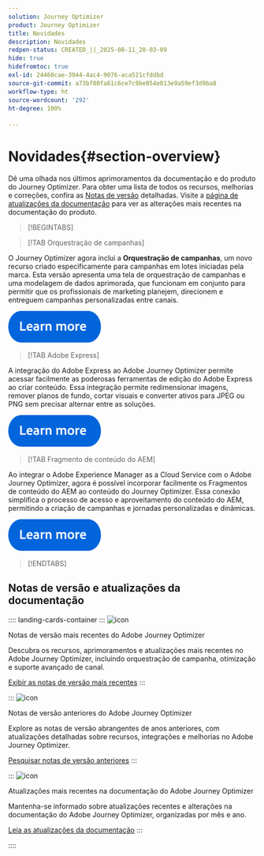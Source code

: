 ```yaml
---
solution: Journey Optimizer
product: Journey Optimizer
title: Novidades
description: Novidades
redpen-status: CREATED_||_2025-08-11_20-03-09
hide: true
hidefromtoc: true
exl-id: 24460cae-3944-4ac4-9076-aca521cfddbd
source-git-commit: a73bf80fa61c6ce7c9be054e013e9a59ef3d9ba8
workflow-type: ht
source-wordcount: '292'
ht-degree: 100%

---
```


# Novidades{#section-overview}

Dê uma olhada nos últimos aprimoramentos da documentação e do produto do Journey Optimizer. Para obter uma lista de todos os recursos, melhorias e correções, confira as [Notas de versão](../using/rn/release-notes.md) detalhadas. Visite a [página de atualizações da documentação](../using/rn/documentation-updates.md) para ver as alterações mais recentes na documentação do produto.

>[!BEGINTABS]

>[!TAB Orquestração de campanhas]       

O Journey Optimizer agora inclui a **Orquestração de campanhas**, um novo recurso criado especificamente para campanhas em lotes iniciadas pela marca. Esta versão apresenta uma tela de orquestração de campanhas e uma modelagem de dados aprimorada, que funcionam em conjunto para permitir que os profissionais de marketing planejem, direcionem e entreguem campanhas personalizadas entre canais.

[![saiba mais](../using/assets/do-not-localize/learn-more-button.svg)](../using/orchestrated/gs-orchestrated-campaigns.md)

>[!TAB Adobe Express]

A integração do Adobe Express ao Adobe Journey Optimizer permite acessar facilmente as poderosas ferramentas de edição do Adobe Express ao criar conteúdo. Essa integração permite redimensionar imagens, remover planos de fundo, cortar visuais e converter ativos para JPEG ou PNG sem precisar alternar entre as soluções.

[![saiba mais](../using/assets/do-not-localize/learn-more-button.svg)](../using/integrations/express.md)

<!--
>[!TAB AI Assistant]

Immerse yourself in a hands-on experience with our [AI Assistant](../help/using/content-management/gs-generative.md) live feature preview, designed to let you explore its features firsthand and fully understand its capabilities.

[![learn more](../using/assets/do-not-localize/try-it-button.svg)](https://experienceleague.adobe.com/en/apps/journey-optimizer/ai-assistant-content-accelerator){target="_blank"}-->

>[!TAB Fragmento de conteúdo do AEM]

Ao integrar o Adobe Experience Manager as a Cloud Service com o Adobe Journey Optimizer, agora é possível incorporar facilmente os Fragmentos de conteúdo do AEM ao conteúdo do Journey Optimizer. Essa conexão simplifica o processo de acesso e aproveitamento do conteúdo do AEM, permitindo a criação de campanhas e jornadas personalizadas e dinâmicas.

[![saiba mais](../using/assets/do-not-localize/learn-more-button.svg)](../using/integrations/aem-fragments.md)


>[!ENDTABS]

## Notas de versão e atualizações da documentação

:::: landing-cards-container
:::
![icon](https://cdn.experienceleague.adobe.com/icons/list-check.svg)

Notas de versão mais recentes do Adobe Journey Optimizer

Descubra os recursos, aprimoramentos e atualizações mais recentes no Adobe Journey Optimizer, incluindo orquestração de campanha, otimização e suporte avançado de canal.

[Exibir as notas de versão mais recentes](../using/rn/release-notes.md)
:::

:::
![icon](https://cdn.experienceleague.adobe.com/icons/book.svg)

Notas de versão anteriores do Adobe Journey Optimizer

Explore as notas de versão abrangentes de anos anteriores, com atualizações detalhadas sobre recursos, integrações e melhorias no Adobe Journey Optimizer.

[Pesquisar notas de versão anteriores](previous-rn-new-landing-page.md)
:::

:::
![icon](https://cdn.experienceleague.adobe.com/icons/book.svg)

Atualizações mais recentes na documentação do Adobe Journey Optimizer

Mantenha-se informado sobre atualizações recentes e alterações na documentação do Adobe Journey Optimizer, organizadas por mês e ano.

[Leia as atualizações da documentação](../using/rn/documentation-updates.md)
:::

::::
